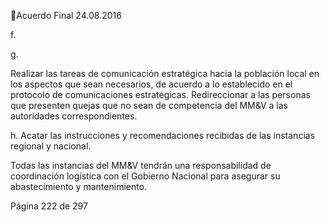 Acuerdo Final 
24.08.2016 
 
f.
 
g.

Realizar  las  tareas  de  comunicación  estratégica  hacia  la  población  local  en  los  aspectos  que  sean 
necesarios, de acuerdo a lo establecido en el protocolo de comunicaciones estratégicas. 
Redireccionar  a  las  personas  que  presenten  quejas  que  no  sean  de  competencia  del  MM&V  a  las 
autoridades correspondientes.  

 
h. Acatar las instrucciones y recomendaciones recibidas de las instancias regional y nacional. 
 
Todas las instancias del MM&V tendrán una responsabilidad de coordinación logística con el Gobierno 
Nacional para asegurar su abastecimiento y mantenimiento.  
 
 
 
 
 
 
 
 
 
 
 
 
 
 
 
 
 
 
 
 
 
 
 
 
Página 222 de 297 
 

